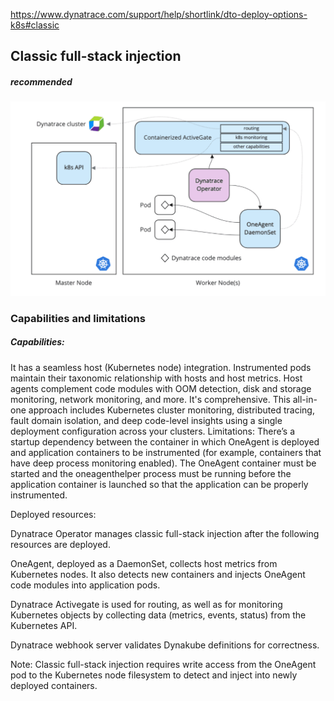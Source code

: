 https://www.dynatrace.com/support/help/shortlink/dto-deploy-options-k8s#classic

## Classic full-stack injection
##### recommended

![classicFullStack](/guides/img/classicFullStack/classicFullStack_diagram.png)

### Capabilities and limitations

##### Capabilities:

It has a seamless host (Kubernetes node) integration. Instrumented pods maintain their taxonomic relationship with hosts and host metrics. Host agents complement code modules with OOM detection, disk and storage monitoring, network monitoring, and more.
It's comprehensive. This all-in-one approach includes Kubernetes cluster monitoring, distributed tracing, fault domain isolation, and deep code-level insights using a single deployment configuration across your clusters.
Limitations: There’s a startup dependency between the container in which OneAgent is deployed and application containers to be instrumented (for example, containers that have deep process monitoring enabled). The OneAgent container must be started and the oneagenthelper process must be running before the application container is launched so that the application can be properly instrumented.

Deployed resources:

Dynatrace Operator manages classic full-stack injection after the following resources are deployed.

OneAgent, deployed as a DaemonSet, collects host metrics from Kubernetes nodes. It also detects new containers and injects OneAgent code modules into application pods.

Dynatrace Activegate is used for routing, as well as for monitoring Kubernetes objects by collecting data (metrics, events, status) from the Kubernetes API.

Dynatrace webhook server validates Dynakube definitions for correctness.

Note: Classic full-stack injection requires write access from the OneAgent pod to the Kubernetes node filesystem to detect and inject into newly deployed containers.

